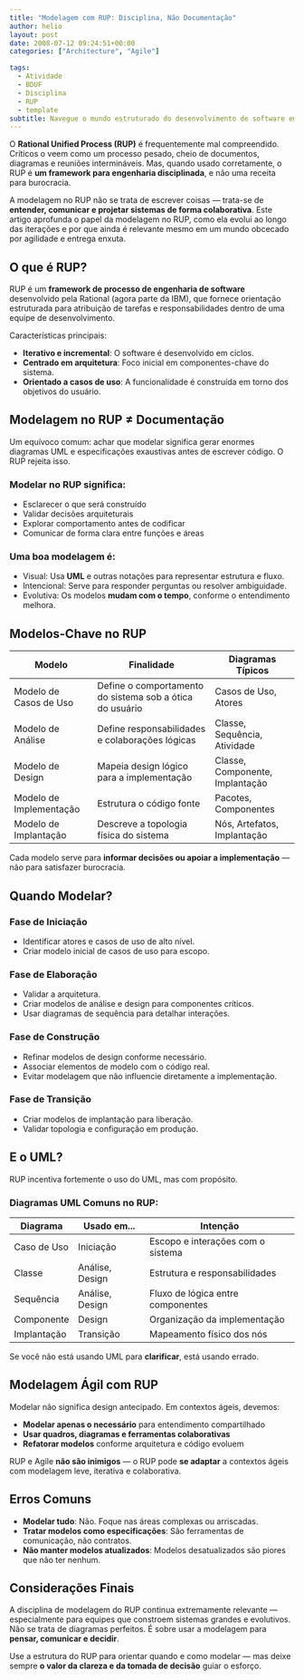 ```yaml
---
title: "Modelagem com RUP: Disciplina, Não Documentação"
author: helio
layout: post
date: 2008-07-12 09:24:51+00:00
categories: ["Architecture", "Agile"]

tags:
  - Atividade
  - BDUF
  - Disciplina
  - RUP
  - template
subtitle: Navegue o mundo estruturado do desenvolvimento de software empresarial—explore como a abordagem disciplinada do RUP para modelagem, iterações e documentação cria processos de desenvolvimento previsíveis e escaláveis
---
```


O **Rational Unified Process (RUP)** é frequentemente mal compreendido. Críticos o veem como um processo pesado, cheio de documentos, diagramas e reuniões intermináveis. Mas, quando usado corretamente, o RUP é **um framework para engenharia disciplinada**, e não uma receita para burocracia.

A modelagem no RUP não se trata de escrever coisas — trata-se de **entender, comunicar e projetar sistemas de forma colaborativa**. Este artigo aprofunda o papel da modelagem no RUP, como ela evolui ao longo das iterações e por que ainda é relevante mesmo em um mundo obcecado por agilidade e entrega enxuta.

## O que é RUP?

RUP é um **framework de processo de engenharia de software** desenvolvido pela Rational (agora parte da IBM), que fornece orientação estruturada para atribuição de tarefas e responsabilidades dentro de uma equipe de desenvolvimento.

Características principais:

- **Iterativo e incremental**: O software é desenvolvido em ciclos.
- **Centrado em arquitetura**: Foco inicial em componentes-chave do sistema.
- **Orientado a casos de uso**: A funcionalidade é construída em torno dos objetivos do usuário.

## Modelagem no RUP ≠ Documentação

Um equívoco comum: achar que modelar significa gerar enormes diagramas UML e especificações exaustivas antes de escrever código. O RUP rejeita isso.

### Modelar no RUP significa:

- Esclarecer o que será construído
- Validar decisões arquiteturais
- Explorar comportamento antes de codificar
- Comunicar de forma clara entre funções e áreas

### Uma boa modelagem é:

- Visual: Usa **UML** e outras notações para representar estrutura e fluxo.
- Intencional: Serve para responder perguntas ou resolver ambiguidade.
- Evolutiva: Os modelos **mudam com o tempo**, conforme o entendimento melhora.

## Modelos-Chave no RUP

| Modelo                  | Finalidade                                               | Diagramas Típicos               |
| ----------------------- | -------------------------------------------------------- | ------------------------------- |
| Modelo de Casos de Uso  | Define o comportamento do sistema sob a ótica do usuário | Casos de Uso, Atores            |
| Modelo de Análise       | Define responsabilidades e colaborações lógicas          | Classe, Sequência, Atividade    |
| Modelo de Design        | Mapeia design lógico para a implementação                | Classe, Componente, Implantação |
| Modelo de Implementação | Estrutura o código fonte                                 | Pacotes, Componentes            |
| Modelo de Implantação   | Descreve a topologia física do sistema                   | Nós, Artefatos, Implantação     |

Cada modelo serve para **informar decisões ou apoiar a implementação** — não para satisfazer burocracia.

## Quando Modelar?

### Fase de Iniciação

- Identificar atores e casos de uso de alto nível.
- Criar modelo inicial de casos de uso para escopo.

### Fase de Elaboração

- Validar a arquitetura.
- Criar modelos de análise e design para componentes críticos.
- Usar diagramas de sequência para detalhar interações.

### Fase de Construção

- Refinar modelos de design conforme necessário.
- Associar elementos de modelo com o código real.
- Evitar modelagem que não influencie diretamente a implementação.

### Fase de Transição

- Criar modelos de implantação para liberação.
- Validar topologia e configuração em produção.

## E o UML?

RUP incentiva fortemente o uso do UML, mas com propósito.

### Diagramas UML Comuns no RUP:

| Diagrama    | Usado em...     | Intenção                          |
| ----------- | --------------- | --------------------------------- |
| Caso de Uso | Iniciação       | Escopo e interações com o sistema |
| Classe      | Análise, Design | Estrutura e responsabilidades     |
| Sequência   | Análise, Design | Fluxo de lógica entre componentes |
| Componente  | Design          | Organização da implementação      |
| Implantação | Transição       | Mapeamento físico dos nós         |

Se você não está usando UML para **clarificar**, está usando errado.

## Modelagem Ágil com RUP

Modelar não significa design antecipado. Em contextos ágeis, devemos:

- **Modelar apenas o necessário** para entendimento compartilhado
- **Usar quadros, diagramas e ferramentas colaborativas**
- **Refatorar modelos** conforme arquitetura e código evoluem

RUP e Agile **não são inimigos** — o RUP pode **se adaptar** a contextos ágeis com modelagem leve, iterativa e colaborativa.

## Erros Comuns

- **Modelar tudo**: Não. Foque nas áreas complexas ou arriscadas.
- **Tratar modelos como especificações**: São ferramentas de comunicação, não contratos.
- **Não manter modelos atualizados**: Modelos desatualizados são piores que não ter nenhum.

## Considerações Finais

A disciplina de modelagem do RUP continua extremamente relevante — especialmente para equipes que constroem sistemas grandes e evolutivos.
Não se trata de diagramas perfeitos. É sobre usar a modelagem para **pensar, comunicar e decidir**.

Use a estrutura do RUP para orientar quando e como modelar — mas deixe sempre **o valor da clareza e da tomada de decisão** guiar o esforço.
